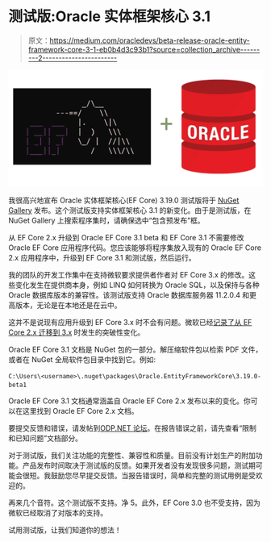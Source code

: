 # 测试版:Oracle 实体框架核心 3.1

> 原文：<https://medium.com/oracledevs/beta-release-oracle-entity-framework-core-3-1-eb0b4d3c93b1?source=collection_archive---------2----------------------->

![](img/cc55e9eb0372f37d871eeb534c5518bd.png)

我很高兴地宣布 Oracle 实体框架核心(EF Core) 3.19.0 测试版将于 [NuGet Gallery](https://www.nuget.org/packages/Oracle.EntityFrameworkCore/3.19.0-beta1) 发布。这个测试版支持实体框架核心 3.1 的新变化。由于是测试版，在 NuGet Gallery 上搜索程序集时，请确保选中“包含预发布”框。

从 EF Core 2.x 升级到 Oracle EF Core 3.1 beta 和 EF Core 3.1 不需要修改 Oracle EF Core 应用程序代码。您应该能够将程序集放入现有的 Oracle EF Core 2.x 应用程序中，升级到 EF Core 3.1 和测试版，然后运行。

我的团队的开发工作集中在支持微软要求提供者作者对 EF Core 3.x 的修改。这些变化发生在提供商本身，例如 LINQ 如何转换为 Oracle SQL，以及保持与各种 Oracle 数据库版本的兼容性。该测试版支持 Oracle 数据库服务器 11.2.0.4 和更高版本，无论是在本地还是在云中。

这并不是说现有应用升级到 EF Core 3.x 时不会有问题。微软已经[记录了从 EF Core 2.x 迁移到 3.x](https://docs.microsoft.com/en-us/ef/core/what-is-new/ef-core-3.0/breaking-changes) 时发生的突破性变化。

Oracle EF Core 3.1 文档是 NuGet 包的一部分。解压缩软件包以检索 PDF 文件，或者在 NuGet 全局软件包目录中找到它。例如:

`C:\Users\<username>\.nuget\packages\Oracle.EntityFrameworkCore\3.19.0-beta1`

Oracle EF Core 3.1 文档通常涵盖自 Oracle EF Core 2.x 发布以来的变化。你可以在这里找到 Oracle EF Core 2.x 文档。

要提交反馈和错误，请发帖到[ODP.NET 论坛](https://community.oracle.com/community/database/developer-tools/windows_and_.net/odp.net)。在报告错误之前，请先查看“限制和已知问题”文档部分。

对于测试版，我们关注功能的完整性、兼容性和质量。目前没有计划生产的附加功能。产品发布时间取决于测试版的反馈。如果开发者没有发现很多问题，测试期可能会很短。我鼓励您尽早提交反馈。当报告错误时，简单和完整的测试用例是受欢迎的。

再来几个音符。这个测试版不支持。净 5。此外，EF Core 3.0 也不受支持，因为微软已经取消了对版本的支持。

试用测试版，让我们知道你的想法！